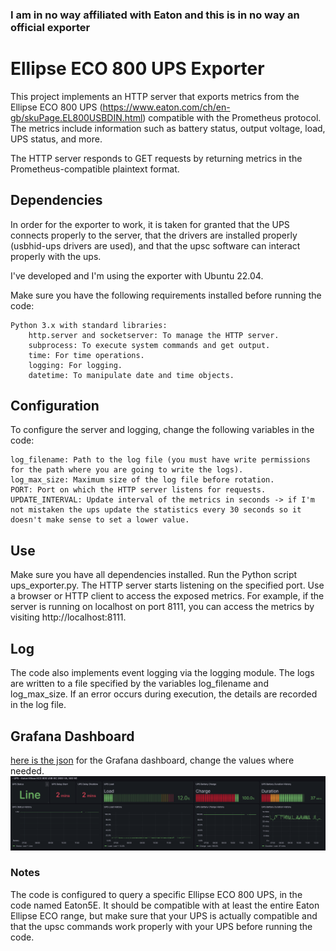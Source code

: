 ### I am in no way affiliated with Eaton and this is in no way an official exporter

# Ellipse ECO 800 UPS Exporter

This project implements an HTTP server that exports metrics from the Ellipse ECO 800 UPS (https://www.eaton.com/ch/en-gb/skuPage.EL800USBDIN.html) compatible with the Prometheus protocol. The metrics include information such as battery status, output voltage, load, UPS status, and more.

The HTTP server responds to GET requests by returning metrics in the Prometheus-compatible plaintext format.

## Dependencies

In order for the exporter to work, it is taken for granted that the UPS connects properly to the server, that the drivers are installed properly (usbhid-ups drivers are used), and that the upsc software can interact properly with the ups.

I've developed and I'm using the exporter with Ubuntu 22.04.

Make sure you have the following requirements installed before running the code:

    Python 3.x with standard libraries:
        http.server and socketserver: To manage the HTTP server.
        subprocess: To execute system commands and get output.
        time: For time operations.
        logging: For logging.
        datetime: To manipulate date and time objects.

## Configuration

To configure the server and logging, change the following variables in the code:

    log_filename: Path to the log file (you must have write permissions for the path where you are going to write the logs).
    log_max_size: Maximum size of the log file before rotation.
    PORT: Port on which the HTTP server listens for requests.
    UPDATE_INTERVAL: Update interval of the metrics in seconds -> if I'm not mistaken the ups update the statistics every 30 seconds so it doesn't make sense to set a lower value.

## Use

Make sure you have all dependencies installed.
Run the Python script ups_exporter.py.
The HTTP server starts listening on the specified port.
Use a browser or HTTP client to access the exposed metrics. For example, if the server is running on localhost on port 8111, you can access the metrics by visiting http://localhost:8111.

## Log

The code also implements event logging via the logging module. The logs are written to a file specified by the variables log_filename and log_max_size. If an error occurs during execution, the details are recorded in the log file.

## Grafana Dashboard

[here is the json](https://github.com/Dom9301/eaton_ups_exporter/blob/main/grafana_dashboard_ups.json) for the Grafana dashboard, change the values where needed.
![Grafana Dashboard UPS](https://raw.githubusercontent.com/Dom9301/eaton_ups_exporter/main/dashboard_grafana_ups.png?raw=true)



### Notes

The code is configured to query a specific Ellipse ECO 800 UPS, in the code named Eaton5E. It should be compatible with at least the entire Eaton Ellipse ECO range, but make sure that your UPS is actually compatible and that the upsc commands work properly with your UPS before running the code.

